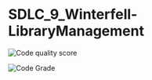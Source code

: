 # SDLC_9_Winterfell-LibraryManagement

![Code quality score](https://www.code-inspector.com/project/24985/score/svg) 

![Code Grade](https://www.code-inspector.com/project/24985/status/svg)
